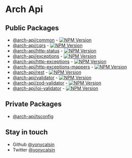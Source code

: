 # Arch Api

## Public Packages

- [@arch-api/common](https://github.com/yonycalsin/arch-api/tree/main/packages/common) - [![NPM Version](https://img.shields.io/npm/v/@arch-api/common)](https://www.npmjs.com/package/@arch-api/common)
- [@arch-api/cqrs](https://github.com/yonycalsin/arch-api/tree/main/packages/cqrs) - [![NPM Version](https://img.shields.io/npm/v/@arch-api/cqrs)](https://www.npmjs.com/package/@arch-api/cqrs)
- [@arch-api/http-status](https://github.com/yonycalsin/arch-api/tree/main/packages/http-status) - [![NPM Version](https://img.shields.io/npm/v/@arch-api/http-status)](https://www.npmjs.com/package/@arch-api/http-status)
- [@arch-api/exceptions](https://github.com/yonycalsin/arch-api/tree/main/packages/exceptions) - [![NPM Version](https://img.shields.io/npm/v/@arch-api/exceptions)](https://www.npmjs.com/package/@arch-api/exceptions)
- [@arch-api/http-exceptions](https://github.com/yonycalsin/arch-api/tree/main/packages/http-exceptions) - [![NPM Version](https://img.shields.io/npm/v/@arch-api/http-exceptions)](https://www.npmjs.com/package/@arch-api/http-exceptions)
- [@arch-api/http-exceptions-mappers](https://github.com/yonycalsin/arch-api/tree/main/packages/http-exceptions-mappers) - [![NPM Version](https://img.shields.io/npm/v/@arch-api/http-exceptions-mappers)](https://www.npmjs.com/package/@arch-api/http-exceptions-mappers)
- [@arch-api/rest](https://github.com/yonycalsin/arch-api/tree/main/packages/rest) - [![NPM Version](https://img.shields.io/npm/v/@arch-api/rest)](https://www.npmjs.com/package/@arch-api/rest)
- [@arch-api/validator](https://github.com/yonycalsin/arch-api/tree/main/packages/validator) - [![NPM Version](https://img.shields.io/npm/v/@arch-api/validator)](https://www.npmjs.com/package/@arch-api/validator)
- [@arch-api/zod-validator](https://github.com/yonycalsin/arch-api/tree/main/packages/zod-validator) - [![NPM Version](https://img.shields.io/npm/v/@arch-api/zod-validator)](https://www.npmjs.com/package/@arch-api/zod-validator)
- [@arch-api/joi-validator](https://github.com/yonycalsin/arch-api/tree/main/packages/joi-validator) - [![NPM Version](https://img.shields.io/npm/v/@arch-api/joi-validator)](https://www.npmjs.com/package/@arch-api/joi-validator)

## Private Packages

- [@arch-api/tsconfig](https://github.com/yonycalsin/arch-api/tree/main/packages/tsconfig)

## Stay in touch

- Github [@yonycalsin](https://github.com/yonycalsin)
- Twitter [@yonycalsin](https://twitter.com/yonycalsin)
